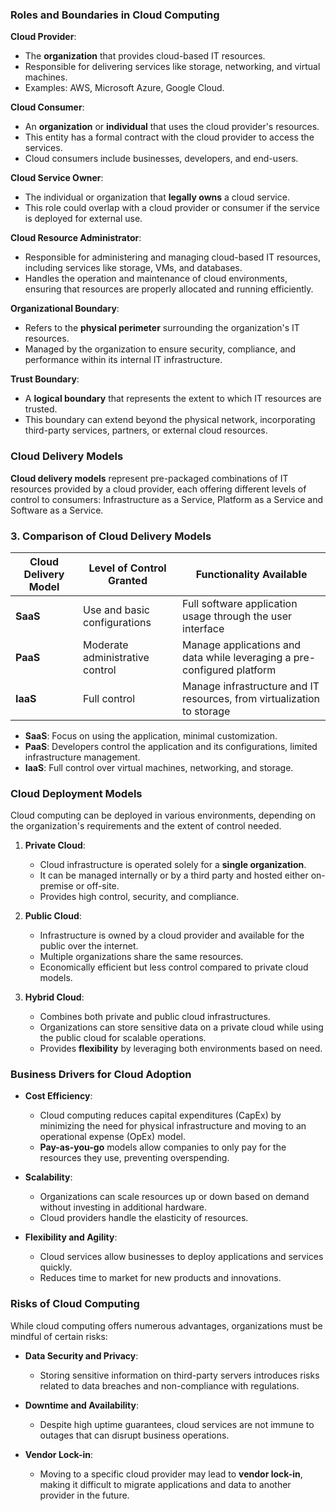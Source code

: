 ### Roles and Boundaries in Cloud Computing
**Cloud Provider**:
  - The **organization** that provides cloud-based IT resources.
  - Responsible for delivering services like storage, networking, and virtual machines.
  - Examples: AWS, Microsoft Azure, Google Cloud.

**Cloud Consumer**:
  - An **organization** or **individual** that uses the cloud provider's resources.
  - This entity has a formal contract with the cloud provider to access the services.
  - Cloud consumers include businesses, developers, and end-users.

**Cloud Service Owner**:
  - The individual or organization that **legally owns** a cloud service.
  - This role could overlap with a cloud provider or consumer if the service is deployed for external use.

**Cloud Resource Administrator**:
  - Responsible for administering and managing cloud-based IT resources, including services like storage, VMs, and databases.
  - Handles the operation and maintenance of cloud environments, ensuring that resources are properly allocated and running efficiently.

**Organizational Boundary**:
  - Refers to the **physical perimeter** surrounding the organization's IT resources.
  - Managed by the organization to ensure security, compliance, and performance within its internal IT infrastructure.

**Trust Boundary**:
  - A **logical boundary** that represents the extent to which IT resources are trusted.
  - This boundary can extend beyond the physical network, incorporating third-party services, partners, or external cloud resources.
### Cloud Delivery Models
**Cloud delivery models** represent pre-packaged combinations of IT resources provided by a cloud provider, each offering different levels of control to consumers: Infrastructure as a Service, Platform as a Service and Software as a Service.
### **3. Comparison of Cloud Delivery Models**

| **Cloud Delivery Model** | **Level of Control Granted** | **Functionality Available** |
|--------------------------|-----------------------------|-----------------------------|
| **SaaS**                  | Use and basic configurations | Full software application usage through the user interface |
| **PaaS**                  | Moderate administrative control | Manage applications and data while leveraging a pre-configured platform |
| **IaaS**                  | Full control | Manage infrastructure and IT resources, from virtualization to storage |

- **SaaS**: Focus on using the application, minimal customization.
- **PaaS**: Developers control the application and its configurations, limited infrastructure management.
- **IaaS**: Full control over virtual machines, networking, and storage.
### Cloud Deployment Models
Cloud computing can be deployed in various environments, depending on the organization's requirements and the extent of control needed.<br>
1. **Private Cloud**:
   - Cloud infrastructure is operated solely for a **single organization**.
   - It can be managed internally or by a third party and hosted either on-premise or off-site.
   - Provides high control, security, and compliance.

2. **Public Cloud**:
   - Infrastructure is owned by a cloud provider and available for the public over the internet.
   - Multiple organizations share the same resources.
   - Economically efficient but less control compared to private cloud models.

3. **Hybrid Cloud**:
   - Combines both private and public cloud infrastructures.
   - Organizations can store sensitive data on a private cloud while using the public cloud for scalable operations.
   - Provides **flexibility** by leveraging both environments based on need.
### Business Drivers for Cloud Adoption
- **Cost Efficiency**:
   - Cloud computing reduces capital expenditures (CapEx) by minimizing the need for physical infrastructure and moving to an operational expense (OpEx) model.
   - **Pay-as-you-go** models allow companies to only pay for the resources they use, preventing overspending.

- **Scalability**:
   - Organizations can scale resources up or down based on demand without investing in additional hardware.
   - Cloud providers handle the elasticity of resources.

- **Flexibility and Agility**:
   - Cloud services allow businesses to deploy applications and services quickly.
   - Reduces time to market for new products and innovations.
### Risks of Cloud Computing
While cloud computing offers numerous advantages, organizations must be mindful of certain risks:<br>
- **Data Security and Privacy**:
   - Storing sensitive information on third-party servers introduces risks related to data breaches and non-compliance with regulations.

- **Downtime and Availability**:
   - Despite high uptime guarantees, cloud services are not immune to outages that can disrupt business operations.

- **Vendor Lock-in**:
   - Moving to a specific cloud provider may lead to **vendor lock-in**, making it difficult to migrate applications and data to another provider in the future.
